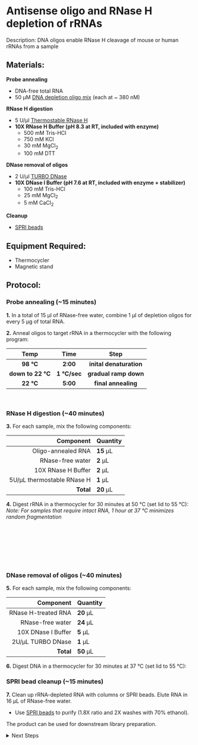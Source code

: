 Antisense oligo and RNase H depletion of rRNAs
================================================================================
Description: DNA oligos enable RNase H cleavage of mouse or human rRNAs from a sample

Materials:
--------------------------------------------------------------------------------
  **Probe annealing**
  * DNA-free total RNA
  * 50 µM [DNA depletion oligo mix](./HsMm-rRNA-RNaseH-pool.csv) (each at ~ 380 nM)
  
  **RNase H digestion**
  * 5 U/µl [Thermostable RNase H](https://www.neb.com/products/m0523-thermostable-rnase-h#Product%20Information)
  * **10X RNase H Buffer (pH 8.3 at RT, included with enzyme)**
    * 500 mM Tris-HCl
    * 750 mM KCl
    * 30 mM MgCl<sub/>2<sub>
    * 100 mM DTT
  
  **DNase removal of oligos**
  * 2 U/µl [TURBO DNase](https://www.thermofisher.com/order/catalog/product/AM2238)
  * **10X DNase I Buffer (pH 7.6 at RT, included with enzyme + stabilizer)**
    * 100 mM Tris-HCl
    * 25 mM MgCl<sub/>2<sub>
    * 5 mM CaCl<sub/>2<sub>
  
  **Cleanup**
  * [SPRI beads](./SPRI-beads.md)
  
Equipment Required:
--------------------------------------------------------------------------------
  * Thermocycler
  * Magnetic stand

<!-- Use <br/> to go to next page -->
  
Protocol:
--------------------------------------------------------------------------------
### Probe annealing (~15 minutes)

**1.** In a total of 15 µl of RNase-free water, combine 1 µl of depletion oligos for every 5 µg of total RNA.  

**2.** Anneal oligos to target rRNA in a thermocycler with the following program:  

  | Temp | Time | Step |
  | :--------: | :---------: |:---------: |
  | **98 °C** | **2:00** | **inital denaturation** |
  | **down to 22 °C** | **1 °C/sec** | **gradual ramp down** |
  | **22 °C** | **5:00** | **final annealing** |
  <br/>

### RNase H digestion (~40 minutes)

**3.** For each sample, mix the following components:

  | Component | Quantity | 
  | ---------: | :---------- |
  | Oligo-annealed RNA | **15**  µL | 
  | RNase-free water | **2**  µL |
  | 10X RNase H Buffer | **2**  µL |
  | 5U/µL thermostable RNase H| **1**  µL |
  | **Total** | **20** µL |

**4.** Digest rRNA in a thermocycler for 30 minutes at 50 °C (set lid to 55 °C):<br/>
_Note: For samples that require intact RNA, 1 hour at 37 °C minimizes random fragmentation_ 

  <br/><br/><br/><br/><br/><br/>

### DNase removal of oligos (~40 minutes)

**5.** For each sample, mix the following components:

  | Component | Quantity | 
  | ---------: | :---------- |
  | RNase H-treated RNA | **20**  µL | 
  | RNase-free water | **24**  µL |
  | 10X DNase I Buffer | **5**  µL |
  | 2U/µL TURBO DNase| **1**  µL |
  | **Total** | **50** µL |

**6.** Digest DNA in a thermocycler for 30 minutes at 37 °C (set lid to 55 °C):
<br/>

### SPRI bead cleanup (~15 minutes)

**7.** Clean up rRNA-depleted RNA with columns or SPRI beads. Elute RNA in 16 µL of RNase-free water.
  * Use [SPRI beads](./SPRI-beads.md) to purify (1.8X ratio and 2X washes with 70% ethanol).

The product can be used for downstream library preparation.

<!-- The text below creates dropdown lists for links to next steps or hyperlinks -->

<details>
  <summary>Next Steps</summary>

</p> <a href="./NEB-Ultra-II-Directional/First-strand-synthesis.md">
First Strand Synthesis </a>

</details>
